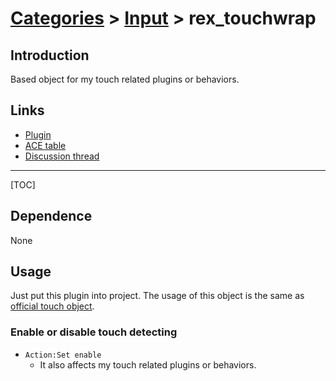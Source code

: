 # [Categories](categories.index.html) > [Input](inputd.index.html) > rex_touchwrap

## Introduction

Based object for my touch related plugins or behaviors.

## Links

- [Plugin](https://dl.dropboxusercontent.com/u/5779181/C2Repo/Zip/plugins/rex_touchwrap.7z)
- [ACE table](https://rexrainbow.github.io/C2RexDoc/c2rexpluginsACE/plugin_rex_touchwrap.html)
- [Discussion thread](https://www.scirra.com/forum/behavior-moveto_t63156)


----

[TOC]

## Dependence

None

## Usage

Just put this plugin into project. The usage of this object is the same as [official touch object](https://www.scirra.com/manual/119/touch).

### Enable or disable touch detecting

- `Action:Set enable`
  - It also affects my touch related plugins or behaviors.